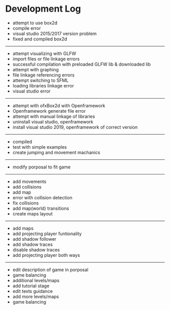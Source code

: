# Development Log

* attempt to use box2d
* compile error
* visual studio 2015/2017 version problem 
* fixed and compiled box2d
------------
* attempt visualizing with GLFW
* import files or file linkage errors
* successful compilation with preloaded GLFW lib & downloaded lib
* attempt with graphing
* file linkage referencing errors
* attempt switching to SFML
* loading libraries linkage error
* visual studio error
------------
* attempt with ofxBox2d with Openframework
* Openframework generate file error
* attempt with manual linkage of libraries
* uninstall visual studio, openframework
* install visual studio 2019, openframework of correct version
------------
* compiled
* test with simple examples
* create jumping and movement machanics
------------
* modify porposal to fit game
------------
* add movements
* add collisions
* add map
* error with collision detection
* fix collisions
* add map(world) transitions
* create maps layout
------------
* add maps
* add projecting player funtionality
* add shadow follower
* add shadow traces
* disable shadow traces
* add projecting player both ways
------------
* edit description of game in porposal
* game balancing
* additional levels/maps
* add tutorial stage
* edit texts guidance
* add more levels/maps
* game balancing
